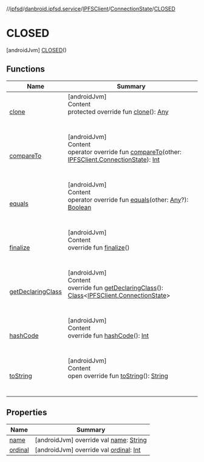 //[ipfsd](../../../../index.md)/[danbroid.ipfsd.service](../../../index.md)/[IPFSClient](../../index.md)/[ConnectionState](../index.md)/[CLOSED](index.md)



# CLOSED  
 [androidJvm] [CLOSED](index.md)()  
  
   


## Functions  
  
|  Name|  Summary| 
|---|---|
| [clone](../-s-t-a-r-t-e-d/index.md#kotlin/Enum/clone/#/PointingToDeclaration/)| [androidJvm]  <br>Content  <br>protected override fun [clone](../-s-t-a-r-t-e-d/index.md#kotlin/Enum/clone/#/PointingToDeclaration/)(): [Any](https://kotlinlang.org/api/latest/jvm/stdlib/kotlin/-any/index.html)  <br><br><br>
| [compareTo](../-s-t-a-r-t-e-d/index.md#kotlin/Enum/compareTo/#danbroid.ipfsd.service.IPFSClient.ConnectionState/PointingToDeclaration/)| [androidJvm]  <br>Content  <br>operator override fun [compareTo](../-s-t-a-r-t-e-d/index.md#kotlin/Enum/compareTo/#danbroid.ipfsd.service.IPFSClient.ConnectionState/PointingToDeclaration/)(other: [IPFSClient.ConnectionState](../index.md)): [Int](https://kotlinlang.org/api/latest/jvm/stdlib/kotlin/-int/index.html)  <br><br><br>
| [equals](../-s-t-a-r-t-e-d/index.md#kotlin/Enum/equals/#kotlin.Any?/PointingToDeclaration/)| [androidJvm]  <br>Content  <br>operator override fun [equals](../-s-t-a-r-t-e-d/index.md#kotlin/Enum/equals/#kotlin.Any?/PointingToDeclaration/)(other: [Any](https://kotlinlang.org/api/latest/jvm/stdlib/kotlin/-any/index.html)?): [Boolean](https://kotlinlang.org/api/latest/jvm/stdlib/kotlin/-boolean/index.html)  <br><br><br>
| [finalize](../-s-t-a-r-t-e-d/index.md#kotlin/Enum/finalize/#/PointingToDeclaration/)| [androidJvm]  <br>Content  <br>override fun [finalize](../-s-t-a-r-t-e-d/index.md#kotlin/Enum/finalize/#/PointingToDeclaration/)()  <br><br><br>
| [getDeclaringClass](../-s-t-a-r-t-e-d/index.md#kotlin/Enum/getDeclaringClass/#/PointingToDeclaration/)| [androidJvm]  <br>Content  <br>override fun [getDeclaringClass](../-s-t-a-r-t-e-d/index.md#kotlin/Enum/getDeclaringClass/#/PointingToDeclaration/)(): [Class](https://docs.oracle.com/javase/8/docs/api/java/lang/Class.html)<[IPFSClient.ConnectionState](../index.md)>  <br><br><br>
| [hashCode](../-s-t-a-r-t-e-d/index.md#kotlin/Enum/hashCode/#/PointingToDeclaration/)| [androidJvm]  <br>Content  <br>override fun [hashCode](../-s-t-a-r-t-e-d/index.md#kotlin/Enum/hashCode/#/PointingToDeclaration/)(): [Int](https://kotlinlang.org/api/latest/jvm/stdlib/kotlin/-int/index.html)  <br><br><br>
| [toString](../-s-t-a-r-t-e-d/index.md#kotlin/Enum/toString/#/PointingToDeclaration/)| [androidJvm]  <br>Content  <br>open override fun [toString](../-s-t-a-r-t-e-d/index.md#kotlin/Enum/toString/#/PointingToDeclaration/)(): [String](https://kotlinlang.org/api/latest/jvm/stdlib/kotlin/-string/index.html)  <br><br><br>


## Properties  
  
|  Name|  Summary| 
|---|---|
| [name](index.md#danbroid.ipfsd.service/IPFSClient.ConnectionState.CLOSED/name/#/PointingToDeclaration/)|  [androidJvm] override val [name](index.md#danbroid.ipfsd.service/IPFSClient.ConnectionState.CLOSED/name/#/PointingToDeclaration/): [String](https://kotlinlang.org/api/latest/jvm/stdlib/kotlin/-string/index.html)   <br>
| [ordinal](index.md#danbroid.ipfsd.service/IPFSClient.ConnectionState.CLOSED/ordinal/#/PointingToDeclaration/)|  [androidJvm] override val [ordinal](index.md#danbroid.ipfsd.service/IPFSClient.ConnectionState.CLOSED/ordinal/#/PointingToDeclaration/): [Int](https://kotlinlang.org/api/latest/jvm/stdlib/kotlin/-int/index.html)   <br>

